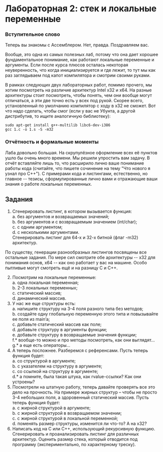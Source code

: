 # Лабораторная 2: стек и локальные переменные


### Вступительное слово

Теперь вы знакомы с Ассемблером. Нет, правда. Поздравляем вас.

Вообще, это одна из самых полезных лаб, потому что она дает хорошее фундаментальное понимание, как работают локальные переменные и аргументы. Если после курса плюсов осталась некоторая неуверенность, что когда инициализируется и где лежит, то тут мы как раз заглядываем под капот компилятора и смотрим своими руками.

В рамках следующих двух лабораторных работ, помимо прочего, мы хотим посмотреть на различие архитектур Intel х32 и х64. На разные архитектуры стоит посмотреть, чтобы понять, чем они вообще могут отличаться, а эти две точно есть у всех под рукой. 
Скорее всего, установленный по умолчанию компилятор с ходу в х32 не сможет. Вот что надо сделать, чтобы смог (если у вас не Убунта, а другой дистрибутив, то ищите аналогичную библиотеку):

`sudo apt-get install g++-multilib libc6-dev-i386`\
`gcc 1.c -o 1.s -S -m32`

### Отчётность и формальные моменты

Лаба довольно большая. На скрупулёзное оформление всех её пунктов ушло бы очень много времени. Мы решили упростить вам задачу. В отчёт вставляйте лишь то, что расширило лично ваше понимание работы кода (считайте, что пишете сочинение на тему "Что нового я узнал про С++"). С примерами кода и листингами, естественно, но главное -- тезисы, сформулированные лично вами и отражающие ваши знания о работе локальных переменных.

## Задания

1. Сгенерировать листинг, в котором вызывается функция:\
    a. без аргументов и возвращаемых значений;\
    b. без аргументов и с возвращаемым значением (int/char);\
    c. с одним аргументом;\
    d. с несколькими аргументами.\
    Сгенерировать листинг для 64-х и 32-х битной (флаг -m32) архитектур.

По существу, генерации разнообразных листингов посвящены все остальные задания. По мере сил смотрите обе архитектуры -- х32 для понимания основ, х64 -- как оно работает у вас на машине. Особо пытливые могут смотреть ещё и на разницу С и С++.

2. Посмотрим на локальные переменные:\
    a. одна локальная переменная;\
    b. 2-3 локальных переменных;\
    c. статический массив;\
    d. динамический массив.
3. У нас же еще структуры есть:\
    a. напишите структуру на 3-4 поля разного типа без методов;\
    b. создайте одну глобальную переменную этого типа и повызывайте ее поля из main’a;\
    c. добавьте статический массив как поле;\
    d. добавьте структуру в аргументы функции;\
    e. добавьте структуру в возвращаемые значения функции;\
    f.* вообще-то можно и про методы посмотреть, как они выглядят...\
    g.* а еще есть операторы...
4. А теперь посложнее. Разберемся с референсами. Пусть теперь функция будет:\
    a. со структурой в аргументе;\
    b. с указателем на структуру в аргументе;\
    c. со ссылкой на структуру в аргументе;\
    d.* а помните, была такая штука, как rvalue-ссылки? Как они устроены? 
5. Посмотрели на штатную работу, теперь давайте проверять все это дело на прочность. На примере жирных структур – чтобы не просто 3-4 небольших поля, а здоровенный статический массив. Пусть теперь функция будет:\
    a. с жирной структурой в аргументе;\
    b. с жирной структурой в возвращаемом значении;\
    c. с жирной структурой в локальной переменной;\
    d. поменять размер структуры, изменится ли что-то? А на х32? 
6. Написать код на С или C++, использующий рекурсивную функцию. Сгенерировать и проанализировать листинг для различных архитектур. Оценить размер стека, который отводится под программу (экспериментально, по характерному треску).  